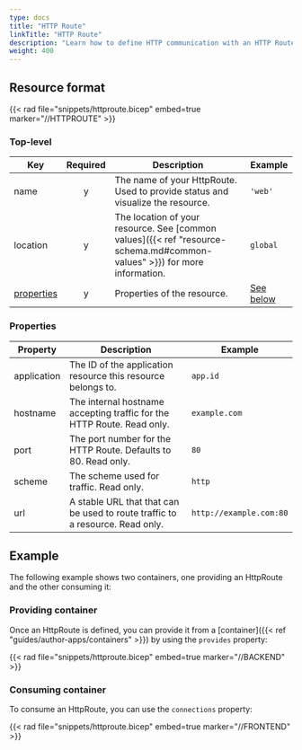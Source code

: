 ```yaml
---
type: docs
title: "HTTP Route"
linkTitle: "HTTP Route"
description: "Learn how to define HTTP communication with an HTTP Route"
weight: 400
---
```


## Resource format

{{< rad file="snippets/httproute.bicep" embed=true marker="//HTTPROUTE" >}}

### Top-level

| Key  | Required | Description | Example |
|------|:--------:|-------------|---------|
| name | y | The name of your HttpRoute. Used to provide status and visualize the resource. | `'web'`
| location | y | The location of your resource. See [common values]({{< ref "resource-schema.md#common-values" >}}) for more information. | `global`
| [properties](#properties) | y | Properties of the resource. | [See below](#properties)

### Properties

| Property | Description | Example |
|----------|-------------|-------------|
| application | The ID of the application resource this resource belongs to. | `app.id`
| hostname | The internal hostname accepting traffic for the HTTP Route. Read only. | `example.com` |
| port | The port number for the HTTP Route. Defaults to 80. Read only. | `80` |
| scheme | The scheme used for traffic. Read only. | `http` |
| url | A stable URL that that can be used to route traffic to a resource. Read only. | `http://example.com:80` |

## Example

The following example shows two containers, one providing an HttpRoute and the other consuming it:

### Providing container

Once an HttpRoute is defined, you can provide it from a [container]({{< ref "guides/author-apps/containers" >}}) by using the `provides` property:

{{< rad file="snippets/httproute.bicep" embed=true marker="//BACKEND" >}}

### Consuming container

To consume an HttpRoute, you can use the `connections` property:

{{< rad file="snippets/httproute.bicep" embed=true marker="//FRONTEND" >}}
